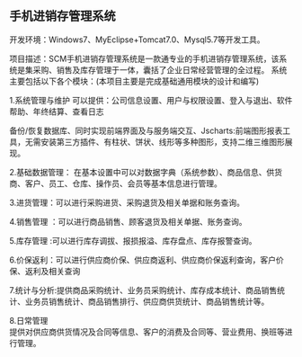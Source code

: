 ## 手机进销存管理系统



开发环境：Windows7、MyEclipse+Tomcat7.0、Mysql5.7等开发工具。

项目描述：SCM手机进销存管理系统是一款通专业的手机进销存管理系统，该系统是集采购、销售及库存管理于一体，囊括了企业日常经营管理的全过程。
系统主要包括以下各个模块：(本项目主要是完成基础通用模块的设计和编写)

1.系统管理与维护
可以提供：公司信息设置、用户与权限设置、登入与退出、软件帮助、年终结算、查看日志

备份/恢复数据库、同时实现前端界面及与服务端交互、Jscharts:前端图形报表工具，无需安装第三方插件、有柱状、饼状、线形等多种图形，支持二维三维图形展现。

2.基础数据管理： 在基本设置中可以对数据字典（系统参数）、商品信息、供货商、客户、员工、仓库、操作员、会员等基本信息进行管理。

3.进货管理：可以进行采购进货、采购退货及相关单据和账务查询。

4.销售管理	：可以进行商品销售、顾客退货及相关单据、账务查询。

5.库存管理	:可以进行库存调拔、报损报溢、库存盘点、库存报警查询。

6.价保返利：可以进行供应商价保、供应商返利、供应商价保返利查询，客户价保、返利及相关查询

7.统计与分析:提供商品采购统计、业务员采购统计、库存成本统计、商品销售统计、业务员销售统计、商品销售排行、供应商供货统计、商品销售统计等。

8.日常管理	
提供对供应商供货情况及合同等信息、客户的消费及合同等、营业费用、换班等进行管理。
